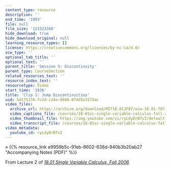 ```yaml
---
content_type: resource
description: ''
end_time: '1993'
file: null
file_size: '121523348'
hide_download: true
hide_download_original: null
learning_resource_types: []
license: https://creativecommons.org/licenses/by-nc-sa/4.0/
ocw_type: ''
optional_tab_title: ''
optional_text: ''
parent_title: 'Session 5: Discontinuity'
parent_type: CourseSection
related_resources_text: ''
resource_index_text: ''
resourcetype: Video
start_time: '1836'
title: 'Clip 1: Jump Discontinuities'
uid: 5d175176-fc2d-c24e-8666-874d5e3173ac
video_files:
  archive_url: https://archive.org/download/MIT18.01JF07/ocw-18.01-f07-lec02_300k.mp4
  video_captions_file: /courses/18-01sc-single-variable-calculus-fall-2010/d32a6b15550558b09a20cb00bd483949_ryLdyDrBfvI.vtt
  video_thumbnail_file: https://img.youtube.com/vi/ryLdyDrBfvI/default.jpg
  video_transcript_file: /courses/18-01sc-single-variable-calculus-fall-2010/8adcf271c22d20b5d5bdf536ff4d0731_ryLdyDrBfvI.pdf
video_metadata:
  youtube_id: ryLdyDrBfvI
---
```


» {{% resource_link e9959b5c-91eb-8602-638d-940b3b20ab27 "Accompanying Notes (PDF)" %}}

From Lecture 2 of [_18.01 Single Variable Calculus, Fall 2006_](/courses/18-01-single-variable-calculus-fall-2006/video_galleries/video-lectures)

